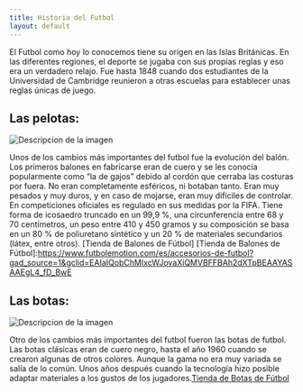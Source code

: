 ```yaml
---
title: Historia del Futbol
layout: default
---
```

El Futbol como hoy lo conocemos tiene su origen en las Islas Británicas. En las diferentes regiones, el deporte se jugaba con sus propias reglas y eso era un verdadero relajo. 
Fue hasta 1848 cuando dos estudiantes de la Universidad de Cambridge reunieron a otras escuelas para establecer unas reglas únicas de juego.

## Las pelotas:
<img src="https://altamiracole.es/wp-content/uploads/2022/04/historia-bal%C3%B3n-.jpg" alt="Descripcion de la imagen">

Unos de los cambios más importantes del futbol fue la evolución del balón.
Los primeros balones en fabricarse eran de cuero y se les conocía popularmente como “la de gajos” debido al cordón que cerraba las costuras por fuera.
No eran completamente esféricos, ni botaban tanto. Eran muy pesados y muy duros, y en caso de mojarse, eran muy difíciles de controlar.
En competiciones oficiales es regulado en sus medidas por la FIFA. Tiene forma de icosaedro truncado en un 99,9 %, una circunferencia entre 68 y 70 centímetros, un peso entre 410 y 450 gramos y su composición se basa en un 80 % de poliuretano sintético y un 20 % de materiales secundarios (látex, entre otros).
[Tienda de Balones de Fútbol]
[Tienda de Balones de Fútbol]:https://www.futbolemotion.com/es/accesorios-de-futbol?gad_source=1&gclid=EAIaIQobChMIxcWJovaXiQMVBFFBAh2dXTpBEAAYASAAEgL4_fD_BwE


## Las botas:
<img src="https://innovacionybotasdefutbol.wordpress.com/wp-content/uploads/2015/10/captura-de-pantalla-2015-10-22-a-las-23-17-54.png" alt="Descripcion de la imagen">

Otro de los cambios más importantes del futbol fueron las botas de futbol.
Las botas clásicas eran de cuero negro, hasta el año 1960 cuando se crearon algunas de otros colores. 
Aunque la gama no era muy variada se salía de lo común. 
Unos años después cuando la tecnología hizo posible adaptar materiales a los gustos de los jugadores.[Tienda de Botas de Fútbol]

[Tienda de Botas de Fútbol]:https://www.futbolemotion.com/botas-de-futbol?gad_source=1&gclid=EAIaIQobChMIqof_rfWXiQMVSDwGAB1RzhCqEAAYASAAEgJHQvD_BwE
